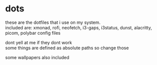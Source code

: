 # dots
these are the dotfiles that i use on my system.<br>included are: xmonad, rofi, neofetch, i3-gaps, i3status, dunst, alacritty, picom, polybar config files

dont yell at me if they dont work<br>some things are defined as absolute paths so change those

some wallpapers also included
